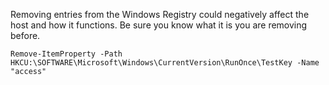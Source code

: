 Removing entries from the Windows Registry could negatively affect the host and how it functions. Be sure you know what it is you are removing before.

```powershell-session
Remove-ItemProperty -Path HKCU:\SOFTWARE\Microsoft\Windows\CurrentVersion\RunOnce\TestKey -Name  "access"
```